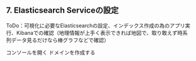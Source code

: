 ## 7. Elasticsearch Serviceの設定
ToDo：可視化に必要なElasticsearchの設定、インデックス作成の為のアプリ実行、Kibanaでの確認（地理情報が上手く表示できれば地図で、取り敢えず時系列データ見るだけなら棒グラフなどで確認）

コンソールを開く
ドメインを作成する
